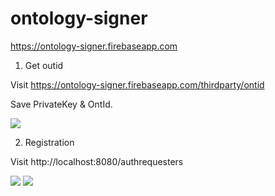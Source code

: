 # ontology-signer

https://ontology-signer.firebaseapp.com

1. Get outid

Visit https://ontology-signer.firebaseapp.com/thirdparty/ontid

Save PrivateKey & OntId.

<img src='https://i.imgur.com/TDiA383.png'/>

2. Registration

Visit http://localhost:8080/authrequesters

<img src='https://i.imgur.com/Wr1Z6tc.png'/>

<img src='https://i.imgur.com/Nwu7u9W.png'/>
